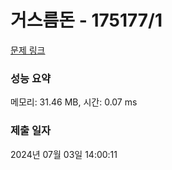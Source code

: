 # 거스름돈 - 175177/1 

[문제 링크](https://level.goorm.io/exam/175177/%EA%B1%B0%EC%8A%A4%EB%A6%84-%EB%8F%88/quiz/1) 

### 성능 요약

메모리: 31.46 MB, 시간: 0.07 ms

### 제출 일자

2024년 07월 03일 14:00:11

